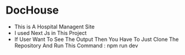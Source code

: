 # DocHouse

* This is A Hospital Managent Site
* I used Next Js in This Project
* If User Want To See The Output Then You Have To Just Clone The Repository And Run This Command : npm run dev
